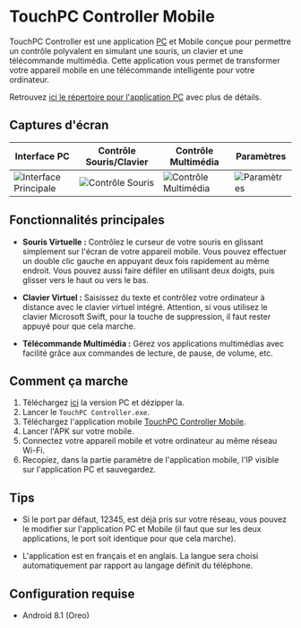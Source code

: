 # TouchPC Controller Mobile

TouchPC Controller est une application [PC](https://github.com/romainsonnetpro/TouchPC-Controller/) et Mobile conçue pour permettre un contrôle polyvalent en simulant une souris, un clavier et une télécommande multimédia. Cette application vous permet de transformer votre appareil mobile en une télécommande intelligente pour votre ordinateur.

Retrouvez [ici le répertoire pour l'application PC](https://github.com/romainsonnetpro/TouchPC-Controller/) avec plus de détails.

## Captures d'écran

| Interface PC | Contrôle Souris/Clavier | Contrôle Multimédia | Paramètres |
| --- | --- | --- | --- |
| ![Interface Principale](https://github.com/romainsonnetpro/TouchPC-Controller-Mobile/blob/master/Readme%20Ressource/Front-TouchPC_Controller.png) | ![Contrôle Souris](https://github.com/romainsonnetpro/TouchPC-Controller-Mobile/blob/master/Readme%20Ressource/Controller-TouchPC_Controller_mobile.png) | ![Contrôle Multimédia](https://github.com/romainsonnetpro/TouchPC-Controller-Mobile/blob/master/Readme%20Ressource/Media-TouchPC_Controller_mobile.png) | ![Paramètres](https://github.com/romainsonnetpro/TouchPC-Controller-Mobile/blob/master/Readme%20Ressource/Settings-TouchPC_Controller_mobile.png) |

## Fonctionnalités principales

- **Souris Virtuelle :** Contrôlez le curseur de votre souris en glissant simplement sur l'écran de votre appareil mobile. Vous pouvez effectuer un double clic gauche en appuyant deux fois rapidement au même endroit. Vous pouvez aussi faire défiler en utilisant deux doigts, puis glisser vers le haut ou vers le bas.

- **Clavier Virtuel :** Saisissez du texte et contrôlez votre ordinateur à distance avec le clavier virtuel intégré. Attention, si vous utilisez le clavier Microsoft Swift, pour la touche de suppression, il faut rester appuyé pour que cela marche.

- **Télécommande Multimédia :** Gérez vos applications multimédias avec facilité grâce aux commandes de lecture, de pause, de volume, etc.

## Comment ça marche

1. Téléchargez [ici](https://github.com/romainsonnetpro/TouchPC-Controller/releases) la version PC et dézipper la.
2. Lancer le `TouchPC Controller.exe`.
3. Téléchargez l'application mobile [TouchPC Controller Mobile](https://github.com/romainsonnetpro/TouchPC-Controller-Mobile/releases/tag/Release-V1).
4. Lancer l'APK sur votre mobile.
5. Connectez votre appareil mobile et votre ordinateur au même réseau Wi-Fi.
6. Recopiez, dans la partie paramètre de l'application mobile, l'IP visible sur l'application PC et sauvegardez.

## Tips

- Si le port par défaut, 12345, est déjà pris sur votre réseau, vous pouvez le modifier sur l'application PC et Mobile (il faut que sur les deux applications, le port soit identique pour que cela marche).

- L'application est en français et en anglais. La langue sera choisi automatiquement par rapport au langage définit du téléphone.
  

## Configuration requise

- Android 8.1 (Oreo)
